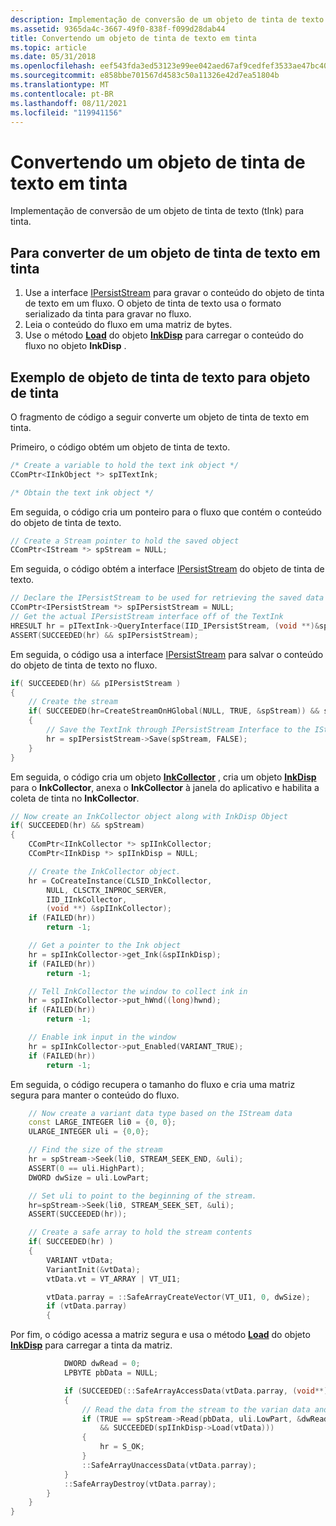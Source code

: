 ```yaml
---
description: Implementação de conversão de um objeto de tinta de texto (tInk) para tinta.
ms.assetid: 9365da4c-3667-49f0-838f-f099d28dab44
title: Convertendo um objeto de tinta de texto em tinta
ms.topic: article
ms.date: 05/31/2018
ms.openlocfilehash: eef543fda3ed53123e99ee042aed67af9cedfef3533ae47bc40d8dd284a73675
ms.sourcegitcommit: e858bbe701567d4583c50a11326e42d7ea51804b
ms.translationtype: MT
ms.contentlocale: pt-BR
ms.lasthandoff: 08/11/2021
ms.locfileid: "119941156"
---
```

# <a name="converting-a-text-ink-object-to-ink"></a>Convertendo um objeto de tinta de texto em tinta

Implementação de conversão de um objeto de tinta de texto (tInk) para tinta.

## <a name="to-convert-from-a-text-ink-object-to-ink"></a>Para converter de um objeto de tinta de texto em tinta

1.  Use a interface [IPersistStream](/windows/win32/api/objidl/nn-objidl-ipersiststream) para gravar o conteúdo do objeto de tinta de texto em um fluxo. O objeto de tinta de texto usa o formato serializado da tinta para gravar no fluxo.
2.  Leia o conteúdo do fluxo em uma matriz de bytes.
3.  Use o método [**Load**](/windows/desktop/api/msinkaut/nf-msinkaut-iinkdisp-load) do objeto [**InkDisp**](inkdisp-class.md) para carregar o conteúdo do fluxo no objeto **InkDisp** .

## <a name="text-ink-object-to-ink-object-example"></a>Exemplo de objeto de tinta de texto para objeto de tinta

O fragmento de código a seguir converte um objeto de tinta de texto em tinta.

Primeiro, o código obtém um objeto de tinta de texto.


```C++
/* Create a variable to hold the text ink object */
CComPtr<IInkObject *> spITextInk;

/* Obtain the text ink object */
```



Em seguida, o código cria um ponteiro para o fluxo que contém o conteúdo do objeto de tinta de texto.


```C++
// Create a Stream pointer to hold the saved object
CComPtr<IStream *> spStream = NULL; 
```



Em seguida, o código obtém a interface [IPersistStream](/windows/win32/api/objidl/nn-objidl-ipersiststream) do objeto de tinta de texto.


```C++
// Declare the IPersistStream to be used for retrieving the saved data from the text ink
CComPtr<IPersistStream *> spIPersistStream = NULL;
// Get the actual IPersistStream interface off of the TextInk
HRESULT hr = pITextInk->QueryInterface(IID_IPersistStream, (void **)&spIPersistStream);
ASSERT(SUCCEEDED(hr) && spIPersistStream);
```



Em seguida, o código usa a interface [IPersistStream](/windows/win32/api/objidl/nn-objidl-ipersiststream) para salvar o conteúdo do objeto de tinta de texto no fluxo.


```C++
if( SUCCEEDED(hr) && pIPersistStream )
{
    // Create the stream 
    if( SUCCEEDED(hr=CreateStreamOnHGlobal(NULL, TRUE, &spStream)) && spStream )
    {
        // Save the TextInk through IPersistStream Interface to the IStream
        hr = spIPersistStream->Save(spStream, FALSE);
    }
}
```



Em seguida, o código cria um objeto [**InkCollector**](inkcollector-class.md) , cria um objeto [**InkDisp**](inkdisp-class.md) para o **InkCollector**, anexa o **InkCollector** à janela do aplicativo e habilita a coleta de tinta no **InkCollector**.


```C++
// Now create an InkCollector object along with InkDisp Object
if( SUCCEEDED(hr) && spStream)
{
    CComPtr<IInkCollector *> spIInkCollector;
    CComPtr<IInkDisp *> spIInkDisp = NULL;

    // Create the InkCollector object.
    hr = CoCreateInstance(CLSID_InkCollector, 
        NULL, CLSCTX_INPROC_SERVER, 
        IID_IInkCollector, 
        (void **) &spIInkCollector);
    if (FAILED(hr)) 
        return -1;

    // Get a pointer to the Ink object
    hr = spIInkCollector->get_Ink(&spIInkDisp);
    if (FAILED(hr)) 
        return -1;

    // Tell InkCollector the window to collect ink in
    hr = spIInkCollector->put_hWnd((long)hwnd);
    if (FAILED(hr)) 
        return -1;

    // Enable ink input in the window
    hr = spIInkCollector->put_Enabled(VARIANT_TRUE);
    if (FAILED(hr)) 
        return -1;
```



Em seguida, o código recupera o tamanho do fluxo e cria uma matriz segura para manter o conteúdo do fluxo.


```C++
    // Now create a variant data type based on the IStream data
    const LARGE_INTEGER li0 = {0, 0};
    ULARGE_INTEGER uli = {0,0};

    // Find the size of the stream
    hr = spStream->Seek(li0, STREAM_SEEK_END, &uli);
    ASSERT(0 == uli.HighPart);
    DWORD dwSize = uli.LowPart;

    // Set uli to point to the beginning of the stream.
    hr=spStream->Seek(li0, STREAM_SEEK_SET, &uli);
    ASSERT(SUCCEEDED(hr));

    // Create a safe array to hold the stream contents
    if( SUCCEEDED(hr) )
    {
        VARIANT vtData;
        VariantInit(&vtData);
        vtData.vt = VT_ARRAY | VT_UI1;

        vtData.parray = ::SafeArrayCreateVector(VT_UI1, 0, dwSize);
        if (vtData.parray)
        {
```



Por fim, o código acessa a matriz segura e usa o método [**Load**](/windows/desktop/api/msinkaut/nf-msinkaut-iinkdisp-load) do objeto [**InkDisp**](inkdisp-class.md) para carregar a tinta da matriz.


```C++
            DWORD dwRead = 0;
            LPBYTE pbData = NULL; 

            if (SUCCEEDED(::SafeArrayAccessData(vtData.parray, (void**)&pbData)))
            {
                // Read the data from the stream to the varian data and load that into an InkDisp object
                if (TRUE == spStream->Read(pbData, uli.LowPart, &dwRead)
                    && SUCCEEDED(spIInkDisp->Load(vtData)))
                {
                    hr = S_OK;
                }
                ::SafeArrayUnaccessData(vtData.parray);
            }
            ::SafeArrayDestroy(vtData.parray);
        }
    }
}
```



 

 
